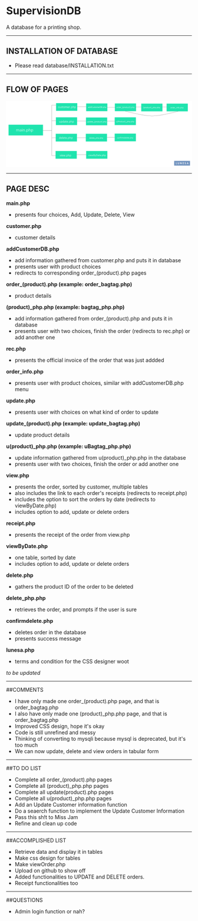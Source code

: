 # SupervisionDB
A database for a printing shop.

--------

## INSTALLATION OF DATABASE
- Please read database/INSTALLATION.txt

-----------

## FLOW OF PAGES

![alt text](https://raw.githubusercontent.com/gmlunesa/SupervisionDB/master/pageFlow.png "Logo Title Text 1")

-----------

## PAGE DESC

**main.php**
- presents four choices, Add, Update, Delete, View

**customer.php**
- customer details

**addCustomerDB.php**
- add information gathered from customer.php and puts it in database
- presents user with product choices
- redirects to corresponding order_(product).php pages

**order_(product).php (example: order_bagtag.php)**
- product details

**(product)_php.php (example: bagtag_php.php)**
- add information gathered from order_(product).php and puts it in database
- presents user with two choices, finish the order (redirects to rec.php) or add another one

**rec.php**
- presents the official invoice of the order that was just addded


**order_info.php**
- presents user with product choices, similar with addCustomerDB.php menu

**update.php**
- presents user with choices on what kind of order to update

**update_(product).php (example: update_bagtag.php)**
- update product details

**u(product)_php.php (example: uBagtag_php.php)**
- update information gathered from u(product)_php.php in the database
- presents user with two choices, finish the order or add another one

**view.php**
- presents the order, sorted by customer, multiple tables
- also includes the link to each order's receipts (redirects to receipt.php)
- includes the option to sort the orders by date (redirects to viewByDate.php)
- includes option to add, update or delete orders

**receipt.php**
- presents the receipt of the order from view.php

**viewByDate.php**
- one table, sorted by date
- includes option to add, update or delete orders

**delete.php**
- gathers the product ID of the order to be deleted

**delete_php.php**
- retrieves the order, and prompts if the user is sure

**confirmdelete.php**
- deletes order in the database
- presents success message

**lunesa.php**
- terms and condition for the CSS designer woot

*to be updated*

-----------

##COMMENTS
- I have only made one order_(product).php page, and that is order_bagtag.php
- I also have only made one (product)_php.php page, and that is order_bagtag.php
- Improved CSS design, hope it's okay
- Code is still unrefined and messy
- Thinking of converting to mysqli because mysql is deprecated, but it's too much
- We can now update, delete and view orders in tabular form

-----------

##TO DO LIST
- Complete all order_(product).php pages
- Complete all (product)_php.php pages
- Complete all update(product).php pages
- Complete all u(product)_php.php pages
- Add an Update Customer information function
- Do a seaerch function to implement the Update Customer Information
- Pass this sh!t to Miss Jam
- Refine and clean up code

-----------

##ACCOMPLISHED LIST
- Retrieve data and display it in tables
- Make css design for tables
- Make viewOrder.php
- Upload on github to show off
- Added functionalities to UPDATE and DELETE orders.
- Receipt functionalities too

-----------

##QUESTIONS
- Admin login function or nah?

